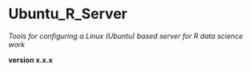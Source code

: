 # Ubuntu_R_Server

*Tools for configuring a Linux (Ubuntu) based server for R data science work*

**version x.x.x**
